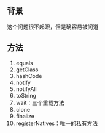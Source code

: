 ## 背景

这个问题很不起眼，但是确容易被问道

## 方法

1. equals
2. getClass
3. hashCode
4. notify
5. notifyAll
6. toString
7. wait：三个重载方法
8. clone
9. finalize
10. registerNatives：唯一的私有方法